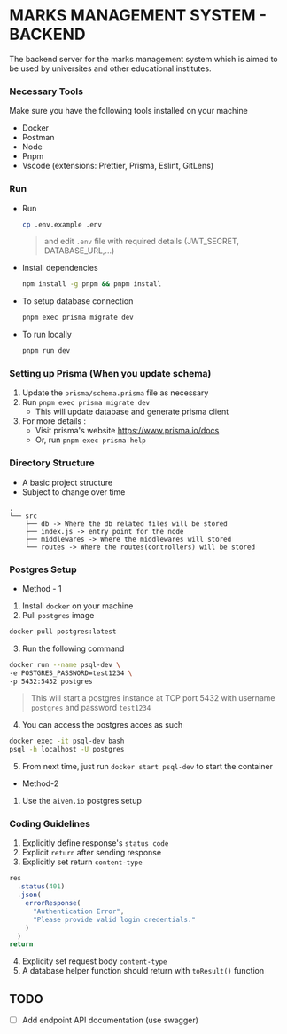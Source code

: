 # MARKS MANAGEMENT SYSTEM - BACKEND

The backend server for the marks management system which is aimed to be used by universites and other educational institutes.

### Necessary Tools

Make sure you have the following tools installed on your machine

- Docker
- Postman
- Node
- Pnpm
- Vscode (extensions: Prettier, Prisma, Eslint, GitLens)

### Run

- Run
  ```bash
  cp .env.example .env
  ```
  > and edit `.env` file with required details (JWT_SECRET, DATABASE_URL,...)
- Install dependencies
  ```bash
  npm install -g pnpm && pnpm install
  ```
- To setup database connection
  ```bash
  pnpm exec prisma migrate dev
  ```
- To run locally
  ```bash
  pnpm run dev
  ```

### Setting up Prisma (When you update schema)

1. Update the `prisma/schema.prisma` file as necessary
2. Run `pnpm exec prisma migrate dev`
   - This will update database and generate prisma client
3. For more details :
   - Visit prisma's website https://www.prisma.io/docs
   - Or, run `pnpm exec prisma help`

### Directory Structure

- A basic project structure
- Subject to change over time

```
.
└── src
    ├── db -> Where the db related files will be stored
    ├── index.js -> entry point for the node
    ├── middlewares -> Where the middlewares will stored
    └── routes -> Where the routes(controllers) will be stored

```

### Postgres Setup

- Method - 1

1. Install `docker` on your machine
2. Pull `postgres` image

```bash
docker pull postgres:latest
```

3. Run the following command

```bash
docker run --name psql-dev \
-e POSTGRES_PASSWORD=test1234 \
-p 5432:5432 postgres
```

> This will start a postgres instance at TCP port 5432 with username `postgres` and password `test1234`

4. You can access the postgres acces as such

```bash
docker exec -it psql-dev bash
psql -h localhost -U postgres
```

5. From next time, just run `docker start psql-dev` to start the container

- Method-2

1. Use the `aiven.io` postgres setup

### Coding Guidelines

1. Explicitly define response's `status code`
2. Explicit `return` after sending response
3. Explicitly set return `content-type`

```js
res
  .status(401)
  .json(
    errorResponse(
      "Authentication Error",
      "Please provide valid login credentials."
    )
  )
return
```

4. Explicity set request body `content-type`
5. A database helper function should return with `toResult()` function

## TODO

- [ ] Add endpoint API documentation (use swagger)
